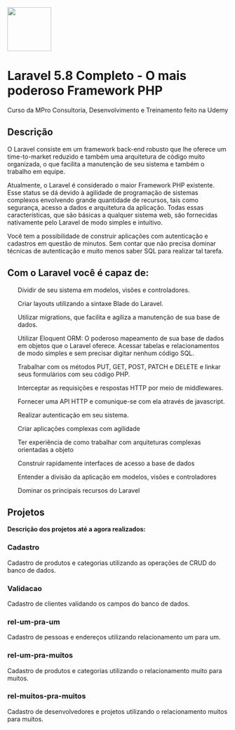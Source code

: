 <img src="https://alexandrebbarbosa.files.wordpress.com/2018/06/logolaravel.png" height="100">

<h1>Laravel 5.8 Completo - O mais poderoso Framework PHP </h1>
<p> Curso da MPro Consultoria, Desenvolvimento e Treinamento feito na Udemy </p> 

<h2> Descrição </h2>

<p>
 
O Laravel consiste em um framework back-end robusto que lhe oferece um time-to-market reduzido e também uma arquitetura de código muito organizada, o que facilita a manutenção de seu sistema e também o trabalho em equipe.

Atualmente, o Laravel é considerado o maior Framework PHP existente. Esse status se dá devido à agilidade de programação de sistemas complexos envolvendo grande quantidade de recursos, tais como segurança, acesso a dados e arquitetura da aplicação. Todas essas características, que são básicas a qualquer sistema web, são fornecidas nativamente pelo Laravel de modo simples e intuitivo. 

Você tem a possibilidade de construir aplicações com autenticação e cadastros em questão de minutos. Sem contar que não precisa dominar técnicas de autenticação e muito menos saber SQL para realizar tal tarefa.
</p>

<h2> Com o Laravel você é capaz de: </h2>
<ul>Dividir de seu sistema em modelos, visões e controladores.</ul>
<ul>Criar layouts utilizando a sintaxe Blade do Laravel.</ul>
<ul>Utilizar migrations, que facilita e agiliza a manutenção de sua base de dados.</ul>
<ul>Utilizar Eloquent ORM: O poderoso mapeamento de sua base de dados em objetos que o Laravel oferece. Acessar tabelas e relacionamentos de modo simples e sem precisar digitar nenhum código SQL.</ul>
<ul>Trabalhar com os métodos PUT, GET, POST, PATCH e DELETE e linkar seus formulários com seu código PHP.</ul>
<ul>Interceptar as requisições e respostas HTTP por meio de middlewares.</ul>
<ul>Fornecer uma API HTTP e comunique-se com ela através de javascript.</ul>
<ul>Realizar autenticação em seu sistema.</ul>
<ul>Criar aplicações complexas com agilidade</ul>
<ul>Ter experiência de como trabalhar com arquiteturas complexas orientadas a objeto</ul>
<ul>Construir rapidamente interfaces de acesso a base de dados</ul>
<ul>Entender a divisão da aplicação em modelos, visões e controladores</ul>
<ul>Dominar os principais recursos do Laravel</ul>

<h2> Projetos </h2>
<p> <b> Descrição dos projetos até a agora realizados: </b></p>
<h3> Cadastro </h3>
<p>Cadastro de produtos e categorias utilizando as operações de CRUD do banco de dados.</p>
<h3> Validacao </h3>
<p>Cadastro de clientes validando os campos do banco de dados.</p>
<h3> rel-um-pra-um</h3>
<p>Cadastro de pessoas e endereços utilizando relacionamento um para um.</p>
<h3> rel-um-pra-muitos</h3>
<p>Cadastro de produtos e categorias utilizando o relacionamento muito para muitos.</p>
<h3> rel-muitos-pra-muitos</h3>
<p> Cadastro de desenvolvedores e projetos utilizando o relacionamento muitos para muitos. </p>
